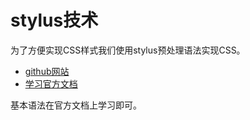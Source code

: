 # stylus技术
为了方便实现CSS样式我们使用stylus预处理语法实现CSS。<br>
- [github网站](https://github.com/stylus/stylus/)
- [学习官方文档](http://stylus-lang.com/)

基本语法在官方文档上学习即可。<br>